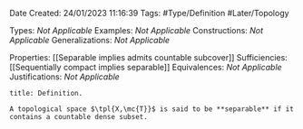 <div class="topSpace"></div>

Date Created: 24/01/2023 11:16:39
Tags: #Type/Definition #Later/Topology

Types: <i>Not Applicable</i>
Examples: <i>Not Applicable</i>
Constructions: <i>Not Applicable</i>
Generalizations: <i>Not Applicable</i>

Properties: [[Separable implies admits countable subcover]]
Sufficiencies: [[Sequentially compact implies separable]]
Equivalences: <i>Not Applicable</i>
Justifications: <i>Not Applicable</i>

``` ad-Definition
title: Definition.

A topological space $\tpl{X,\mc{T}}$ is said to be **separable** if it contains a countable dense subset.

```
